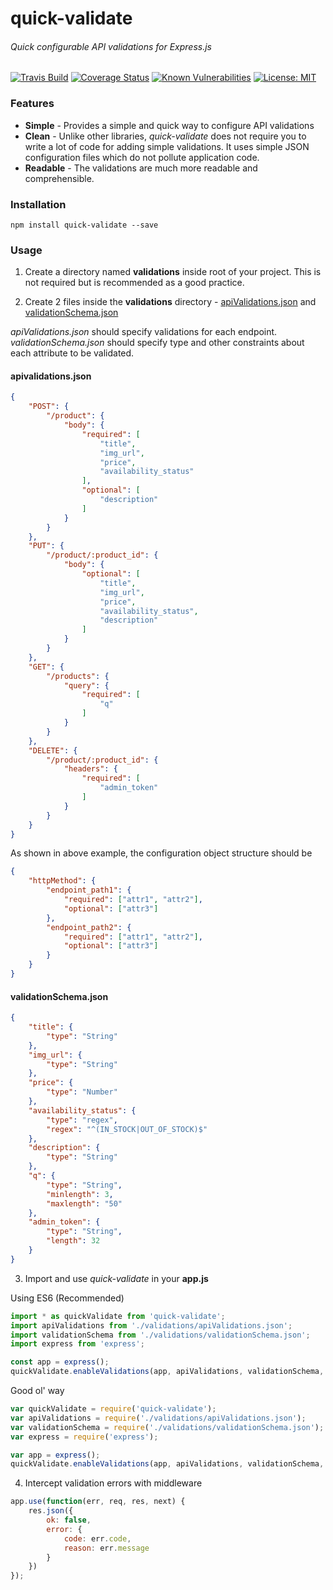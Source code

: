 # quick-validate 
###### Quick configurable API validations for Express.js

[![Travis Build](https://api.travis-ci.org/moyukhbera/quick-validate.svg)](https://travis-ci.org/github/moyukhbera/quick-validate) [![Coverage Status](https://coveralls.io/repos/github/moyukhbera/quick-validate/badge.svg?branch=master)](https://coveralls.io/github/moyukhbera/quick-validate?branch=master) [![Known Vulnerabilities](https://snyk.io/test/github/moyukhbera/quick-validate/badge.svg)](https://snyk.io/test/github/moyukhbera/quick-validate) [![License: MIT](https://img.shields.io/badge/License-MIT-red.svg)](https://opensource.org/licenses/MIT)

### Features

* **Simple** - Provides a simple and quick way to configure API validations
* **Clean** - Unlike other libraries, _quick-validate_ does not require you to write a lot of code for adding simple validations. It uses simple JSON configuration files which do not pollute application code. 
* **Readable** - The validations are much more readable and comprehensible. 

### Installation
`
npm install quick-validate --save
`

### Usage

1. Create a directory named **validations** inside root of your project. This is not required but is recommended as a good practice.

2. Create 2 files inside the **validations** directory - [apiValidations.json](#head_apiValidations) and [validationSchema.json](#head_validationSchema)

_apiValidations.json_ should specify validations for each endpoint. _validationSchema.json_ should specify type and other constraints about each attribute to be validated.

#### <a name="head_apiValidations"></a>apivalidations.json

```json
{
	"POST": {
		"/product": {
			"body": {
				"required": [
					"title",
					"img_url",
					"price",
					"availability_status"
				],
				"optional": [
					"description"
				]
			}
		}
	},
	"PUT": {
		"/product/:product_id": {
			"body": {
				"optional": [
					"title",
					"img_url",
					"price",
					"availability_status",
					"description"
				]
			}
		}
	},
	"GET": {
		"/products": {
			"query": {
				"required": [
					"q"
				]
			}
		}
	},
	"DELETE": {
		"/product/:product_id": {
			"headers": {
				"required": [
					"admin_token"
				]
			}
		}
	}
}
```

As shown in above example, the configuration object structure should be

```json
{
	"httpMethod": {
		"endpoint_path1": {
			"required": ["attr1", "attr2"],
			"optional": ["attr3"]
		},
		"endpoint_path2": {
			"required": ["attr1", "attr2"],
			"optional": ["attr3"]
		}
	}
}
```

#### <a name="head_validationSchema"></a>validationSchema.json

```json
{
	"title": {
		"type": "String"
	},
	"img_url": {
		"type": "String"
	},
	"price": {
		"type": "Number"
	},
	"availability_status": {
		"type": "regex",
		"regex": "^(IN_STOCK|OUT_OF_STOCK)$"
	},
	"description": {
		"type": "String"
	},
	"q": {
		"type": "String",
		"minlength": 3,
		"maxlength": "50"
	},
	"admin_token": {
		"type": "String",
		"length": 32
	}
}
```

3. Import and use _quick-validate_ in your **app.js**

Using ES6 (Recommended)
```js
import * as quickValidate from 'quick-validate';
import apiValidations from './validations/apiValidations.json';
import validationSchema from './validations/validationSchema.json';
import express from 'express';

const app = express();
quickValidate.enableValidations(app, apiValidations, validationSchema, true);
```

Good ol' way
```js
var quickValidate = require('quick-validate');
var apiValidations = require('./validations/apiValidations.json');
var validationSchema = require('./validations/validationSchema.json');
var express = require('express');

var app = express();
quickValidate.enableValidations(app, apiValidations, validationSchema, true);
```

4. Intercept validation errors with middleware

```js
app.use(function(err, req, res, next) {
	res.json({
		ok: false,
		error: {
			code: err.code,
			reason: err.message
		}
	})
});
```
